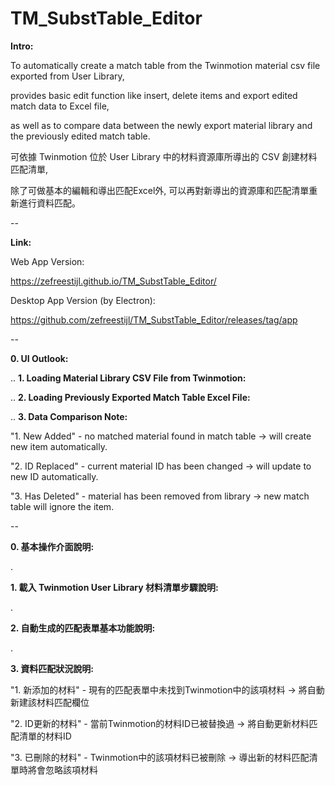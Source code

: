 # TM_SubstTable_Editor

**Intro:**

To automatically create a match table from the Twinmotion material csv file exported from User Library,

provides basic edit function like insert, delete items and export edited match data to Excel file, 

as well as to compare data between the newly export material library and the previously edited match table.


可依據 Twinmotion 位於 User Library 中的材料資源庫所導出的 CSV 創建材料匹配清單,

除了可做基本的編輯和導出匹配Excel外, 可以再對新導出的資源庫和匹配清單重新進行資料匹配。

--

**Link:**

Web App Version:

https://zefreestijl.github.io/TM_SubstTable_Editor/


Desktop App Version (by Electron):

https://github.com/zefreestijl/TM_SubstTable_Editor/releases/tag/app

--

**0. UI Outlook:**



..
**1. Loading Material Library CSV File from Twinmotion:**



..
**2. Loading Previously Exported Match Table Excel File:**



..
**3. Data Comparison Note:**

"1. New Added" - no matched material found in match table → will create new item automatically.

"2. ID Replaced" - current material ID has been changed → will update to new ID automatically.

"3. Has Deleted" - material has been removed from library → new match table will ignore the item.




--

**0. 基本操作介面說明:**


.

**1. 載入 Twinmotion User Library 材料清單步驟說明:**


.

**2. 自動生成的匹配表單基本功能說明:**


.

**3. 資料匹配狀況說明:**

"1. 新添加的材料" - 現有的匹配表單中未找到Twinmotion中的該項材料 → 將自動新建該材料匹配欄位

"2. ID更新的材料" - 當前Twinmotion的材料ID已被替換過 → 將自動更新材料匹配清單的材料ID

"3. 已刪除的材料" - Twinmotion中的該項材料已被刪除 → 導出新的材料匹配清單時將會忽略該項材料
